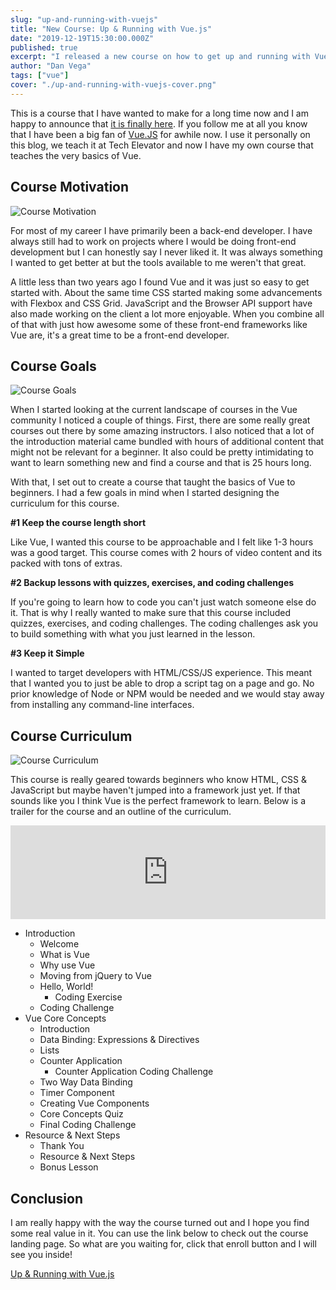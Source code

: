 ```yaml
---
slug: "up-and-running-with-vuejs"
title: "New Course: Up & Running with Vue.js"
date: "2019-12-19T15:30:00.000Z"
published: true
excerpt: "I released a new course on how to get up and running with Vue.js for beginners"
author: "Dan Vega"
tags: ["vue"]
cover: "./up-and-running-with-vuejs-cover.png"
---
```


This is a course that I have wanted to make for a long time now and I am happy to announce that [it is finally here](https://www.udemy.com/course/vue-intro/?couponCode=4F5DE476322755E7AFBP). If you follow me at all you know that I have been a big fan of [Vue.JS](https://vuejs.org/) for awhile now. I use it personally on this blog, we teach it at Tech Elevator and now I have my own course that teaches the very basics of Vue.

## Course Motivation

![Course Motivation](/images/blog/2019/12/19/mia-baker-CuoMduHwRZY-unsplash.jpg)

For most of my career I have primarily been a back-end developer. I have always still had to work on projects where I would be doing front-end development but I can honestly say I never liked it. It was always something I wanted to get better at but the tools available to me weren't that great.

A little less than two years ago I found Vue and it was just so easy to get started with. About the same time CSS started making some advancements with Flexbox and CSS Grid. JavaScript and the Browser API support have also made working on the client a lot more enjoyable. When you combine all of that with just how awesome some of these front-end frameworks like Vue are, it's a great time to be a front-end developer.

## Course Goals

![Course Goals](/images/blog/2019/12/19/s-o-c-i-a-l-c-u-t-6iYb1BWWbV0-unsplash.jpg)

When I started looking at the current landscape of courses in the Vue community I noticed a couple of things. First, there are some really great courses out there by some amazing instructors. I also noticed that a lot of the introduction material came bundled with hours of additional content that might not be relevant for a beginner. It also could be pretty intimidating to want to learn something new and find a course and that is 25 hours long.

With that, I set out to create a course that taught the basics of Vue to beginners. I had a few goals in mind when I started designing the curriculum for this course.

**#1 Keep the course length short**

Like Vue, I wanted this course to be approachable and I felt like 1-3 hours was a good target. This course comes with 2 hours of video content and its packed with tons of extras.

**#2 Backup lessons with quizzes, exercises, and coding challenges**

If you're going to learn how to code you can't just watch someone else do it. That is why I really wanted to make sure that this course included quizzes, exercises, and coding challenges. The coding challenges ask you to build something with what you just learned in the lesson.

**#3 Keep it Simple**

I wanted to target developers with HTML/CSS/JS experience. This meant that I wanted you to just be able to drop a script tag on a page and go. No prior knowledge of Node or NPM would be needed and we would stay away from installing any command-line interfaces.

## Course Curriculum

![Course Curriculum](/images/blog/2019/12/19/tim-mossholder-WE_Kv_ZB1l0-unsplash.jpg)

This course is really geared towards beginners who know HTML, CSS & JavaScript but maybe haven't jumped into a framework just yet. If that sounds like you I think Vue is the perfect framework to learn. Below is a trailer for the course and an outline of the curriculum.

<iframe width="100%" src="https://www.youtube.com/embed/CtQGbnNxhHk" frameborder="0" allow="accelerometer; autoplay; encrypted-media; gyroscope; picture-in-picture" allowfullscreen></iframe>

- Introduction
  - Welcome
  - What is Vue
  - Why use Vue
  - Moving from jQuery to Vue
  - Hello, World!
    - Coding Exercise
  - Coding Challenge
- Vue Core Concepts
  - Introduction
  - Data Binding: Expressions & Directives
  - Lists
  - Counter Application
    - Counter Application Coding Challenge
  - Two Way Data Binding
  - Timer Component
  - Creating Vue Components
  - Core Concepts Quiz
  - Final Coding Challenge
- Resource & Next Steps
  - Thank You
  - Resource & Next Steps
  - Bonus Lesson

## Conclusion

I am really happy with the way the course turned out and I hope you find some real value in it. You can use the link below to check out the course landing page. So what are you waiting for, click that enroll button and I will see you inside!

[Up & Running with Vue.js](https://www.udemy.com/course/vue-intro/?couponCode=4F5DE476322755E7AFBP)
